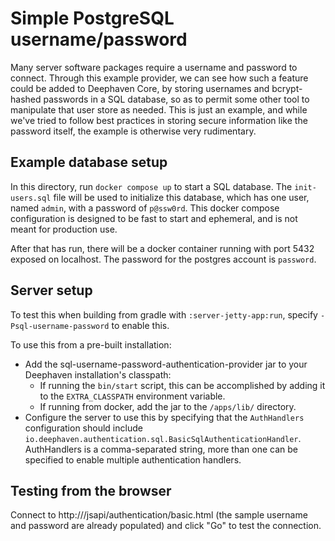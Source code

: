 # Simple PostgreSQL username/password
Many server software packages require a username and password to connect. Through this example provider, we can see how
such a feature could be added to Deephaven Core, by storing usernames and bcrypt-hashed passwords in a SQL database, 
so as to permit some other tool to manipulate that user store as needed. This is just an example, and while we've tried
to follow best practices in storing secure information like the password itself, the example is otherwise very
rudimentary.

## Example database setup
In this directory, run `docker compose up` to start a SQL database. The `init-users.sql` file will be used to initialize
this database, which has one user, named `admin`, with a password of `p@ssw0rd`. This docker compose configuration is
designed to be fast to start and ephemeral, and is not meant for production use.

After that has run, there will be a docker container running with port 5432 exposed on localhost. The password for the
postgres account is `password`.

## Server setup
To test this when building from gradle with `:server-jetty-app:run`, specify `-Psql-username-password` to enable this.

To use this from a pre-built installation:
* Add the sql-username-password-authentication-provider jar to your Deephaven installation's classpath:
    * If running the `bin/start` script, this can be accomplished by adding it to the `EXTRA_CLASSPATH` environment variable.
    * If running from docker, add the jar to the `/apps/lib/` directory.
* Configure the server to use this by specifying that the `AuthHandlers` configuration should include
  `io.deephaven.authentication.sql.BasicSqlAuthenticationHandler`. AuthHandlers is a comma-separated string, more than one
  can be specified to enable multiple authentication handlers.

## Testing from the browser
Connect to http://<server-hostname>/jsapi/authentication/basic.html (the sample username and password are already
populated) and click "Go" to test the connection.
